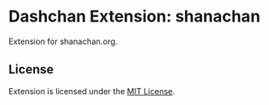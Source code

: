 # Dashchan Extension: shanachan

Extension for shanachan.org.

## License

Extension is licensed under the [MIT License](LICENSE).